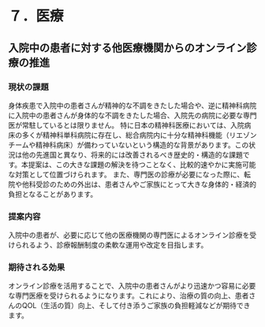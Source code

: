 # ７．医療

## 入院中の患者に対する他医療機関からのオンライン診療の推進

### 現状の課題
身体疾患で入院中の患者さんが精神的な不調をきたした場合や、逆に精神科病院に入院中の患者さんが身体的な不調をきたした場合、入院先の病院に必要な専門医が常駐しているとは限りません。
特に日本の精神科医療においては、入院病床の多くが精神科単科病院に存在し、総合病院内に十分な精神科機能（リエゾンチームや精神科病床）が備わっていないという構造的な背景があります。この状況は他の先進国と異なり、将来的には改善されるべき歴史的・構造的な課題です。本提案は、この大きな課題の解決を待つことなく、比較的速やかに実施可能な対策として位置づけられます。
また、専門医の診療が必要になった際に、転院や他科受診のための外出は、患者さんやご家族にとって大きな身体的・経済的負担となることがあります。

### 提案内容
入院中の患者が、必要に応じて他の医療機関の専門医によるオンライン診療を受けられるよう、診療報酬制度の柔軟な運用や改定を目指します。

### 期待される効果
オンライン診療を活用することで、入院中の患者さんがより迅速かつ容易に必要な専門医療を受けられるようになります。これにより、治療の質の向上、患者さんのQOL（生活の質）向上、そして付き添うご家族の負担軽減などが期待できます。
